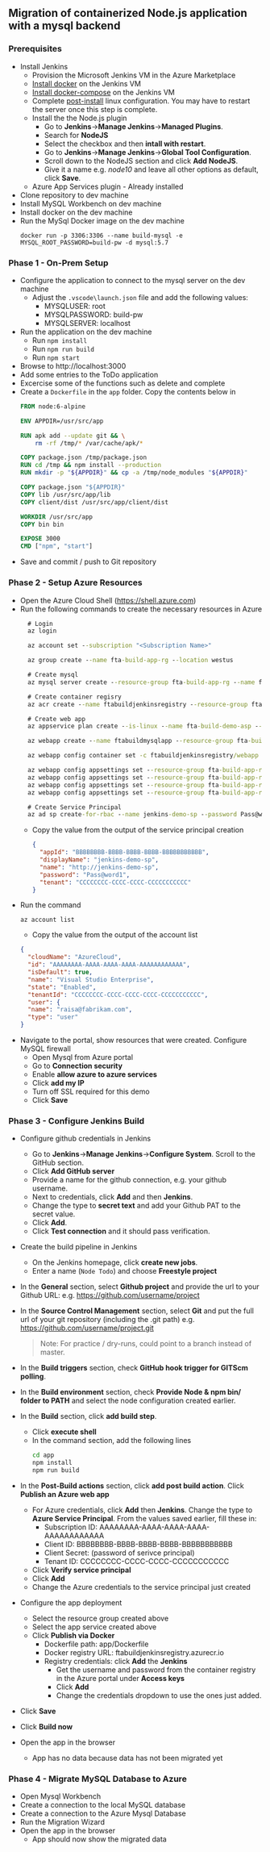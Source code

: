 ## Migration of containerized Node.js application with a mysql backend


### Prerequisites 

* Install Jenkins
  * Provision the Microsoft Jenkins VM in the Azure Marketplace
  * [Install docker](https://docs.docker.com/install/linux/docker-ce/ubuntu/#install-docker-ce-1) on the Jenkins VM
  * [Install docker-compose](https://docs.docker.com/compose/install/#install-compose) on the Jenkins VM
  * Complete [post-install](https://docs.docker.com/install/linux/linux-postinstall/) linux configuration. You may have to restart the server once this step is complete.
  * Install the the Node.js plugin
    * Go to **Jenkins**->**Manage Jenkins**->**Managed Plugins**.
    * Search for **NodeJS**
    * Select the checkbox and then **intall with restart**.
    * Go to **Jenkins**->**Manage Jenkins**->**Global Tool Configuration**.
    * Scroll down to the NodeJS section and click **Add NodeJS**.
    * Give it a name e.g. *node10* and leave all other options as default, click **Save**.
  * Azure App Services plugin - Already installed
* Clone repository to dev machine
* Install MySQL Workbench on dev machine
* Install docker on the dev machine
* Run the MySql Docker image on the dev machine
  ```
  docker run -p 3306:3306 --name build-mysql -e MYSQL_ROOT_PASSWORD=build-pw -d mysql:5.7
  ```


### Phase 1 - On-Prem Setup

* Configure the application to connect to the mysql server on the dev machine
  * Adjust the `.vscode\launch.json` file and add the following values:
    * MYSQLUSER: root
    * MYSQLPASSWORD: build-pw
    * MYSQLSERVER: localhost
* Run the application on the dev machine
  * Run `npm install`
  * Run `npm run build`
  * Run `npm start`
* Browse to http://localhost:3000
* Add some entries to the ToDo application
* Excercise some of the functions such as delete and complete
* Create a `Dockerfile` in the `app` folder. Copy the contents below in
  ```dockerfile
  FROM node:6-alpine

  ENV APPDIR=/usr/src/app

  RUN apk add --update git && \
      rm -rf /tmp/* /var/cache/apk/*

  COPY package.json /tmp/package.json
  RUN cd /tmp && npm install --production
  RUN mkdir -p "${APPDIR}" && cp -a /tmp/node_modules "${APPDIR}"

  COPY package.json "${APPDIR}"
  COPY lib /usr/src/app/lib
  COPY client/dist /usr/src/app/client/dist

  WORKDIR /usr/src/app
  COPY bin bin

  EXPOSE 3000
  CMD ["npm", "start"]
  ```
* Save and commit / push to Git repository

### Phase 2 - Setup Azure Resources
* Open the Azure Cloud Shell (https://shell.azure.com)
* Run the following commands to create the necessary resources in Azure
  ```cmd
    # Login
    az login

    az account set --subscription "<Subscription Name>"

    az group create --name fta-build-app-rg --location westus

    # Create mysql
    az mysql server create --resource-group fta-build-app-rg --name ftabuilddemomysql --location westus --admin-user myadmin --admin-password Pass@word1 --sku-name GP_Gen4_2 --version 5.7

    # Create container regisry
    az acr create --name ftabuildjenkinsregistry --resource-group fta-build-app-rg --sku Basic --admin-enabled

    # Create web app
    az appservice plan create --is-linux --name fta-build-demo-asp --resource-group fta-build-app-rg

    az webapp create --name ftabuildmysqlapp --resource-group fta-build-app-rg --plan fta-build-demo-asp --runtime "node|8.1"

    az webapp config container set -c ftabuildjenkinsregistry/webapp --resource-group fta-build-app-rg --name ftabuildmysqlapp

    az webapp config appsettings set --resource-group fta-build-app-rg --name ftabuildmysqlapp --settings MYSQLUSER=myadmin@ftabuilddemomysql
    az webapp config appsettings set --resource-group fta-build-app-rg --name ftabuildmysqlapp --settings MYSQLPASSWORD=Pass@word1
    az webapp config appsettings set --resource-group fta-build-app-rg --name ftabuildmysqlapp --settings MYSQLDATABASE=todos
    az webapp config appsettings set --resource-group fta-build-app-rg --name ftabuildmysqlapp --settings MYSQLSERVER=ftabuilddemomysql.mysql.database.azure.com

    # Create Service Principal
    az ad sp create-for-rbac --name jenkins-demo-sp --password Pass@word1
  ```
  * Copy the value from the output of the service principal creation
    ```json
    {
      "appId": "BBBBBBBB-BBBB-BBBB-BBBB-BBBBBBBBBBB",
      "displayName": "jenkins-demo-sp",
      "name": "http://jenkins-demo-sp",
      "password": "Pass@word1",
      "tenant": "CCCCCCCC-CCCC-CCCC-CCCCCCCCCCC"
    }
    ```
* Run the command
  ```
  az account list
  ```
  * Copy the value from the output of the account list
  ```json
  {
    "cloudName": "AzureCloud",
    "id": "AAAAAAAA-AAAA-AAAA-AAAA-AAAAAAAAAAAA",
    "isDefault": true,
    "name": "Visual Studio Enterprise",
    "state": "Enabled",
    "tenantId": "CCCCCCCC-CCCC-CCCC-CCCC-CCCCCCCCCCC",
    "user": {
    "name": "raisa@fabrikam.com",
    "type": "user"
  }
  ``` 
* Navigate to the portal, show resources that were created. Configure MySQL firewall
  * Open Mysql from Azure portal
  * Go to **Connection security**
  * Enable **allow azure to azure services**
  * Click **add my IP**
  * Turn off SSL required for this demo
  * Click **Save**  


### Phase 3 - Configure Jenkins Build

* Configure github credentials in Jenkins
  * Go to **Jenkins**->**Manage Jenkins**->**Configure System**. Scroll to the GitHub section.
  * Click **Add GitHub server**
  * Provide a name for the github connection, e.g. your github username.
  * Next to credentials, click **Add** and then **Jenkins**.
  * Change the type to **secret text** and add your Github PAT to the secret value.
  * Click **Add**.
  * Click **Test connection** and it should pass verification.
  
* Create the build pipeline in Jenkins
  * On the Jenkins homepage, click **create new jobs**.
  * Enter a name (`Node Todo`) and choose **Freestyle project**
* In the **General** section, select **Github project** and provide the url to your Github URL: e.g. https://github.com/username/project
* In the **Source Control Management** section, select **Git** and put the full url of your git repository (including the .git path) e.g. https://github.com/username/project.git
  > Note: For practice / dry-runs, could point to a branch instead of master.
* In the **Build triggers** section, check **GitHub hook trigger for GITScm polling**.
* In the **Build environment** section, check **Provide Node & npm bin/ folder to PATH** and select the node configuration created earlier.
* In the **Build** section, click **add build step**.
  * Click **execute shell**
  * In the command section, add the following lines
    ```cmd
    cd app
    npm install
    npm run build
    ```
* In the **Post-Build actions** section, click **add post build action**. Click **Publish an Azure web app**
  * For Azure credentials, click **Add** then **Jenkins**. Change the type to **Azure Service Principal**. From the values saved earlier, fill these in:
    * Subscription ID: AAAAAAAA-AAAA-AAAA-AAAA-AAAAAAAAAAAA
    * Client ID: BBBBBBBB-BBBB-BBBB-BBBB-BBBBBBBBBBB
    * Client Secret: (password of serivce principal)
    * Tenant ID: CCCCCCCC-CCCC-CCCC-CCCCCCCCCCC
  * Click **Verify service principal**
  * Click **Add**
  * Change the Azure credentials to the service principal just created
* Configure the app deployment
  * Select the resource group created above
  * Select the app service created above
  * Click **Publish via Docker**
    * Dockerfile path: app/Dockerfile
    * Docker registry URL: ftabuildjenkinsregistry.azurecr.io
    * Registry credentials: click **Add** the **Jenkins**
      * Get the username and password from the container registry in the Azure portal under **Access keys**
      * Click **Add**
      * Change the credentials dropdown to use the ones just added.
* Click **Save**
* Click **Build now**
* Open the app in the browser
  * App has no data because data has not been migrated yet 

### Phase 4 - Migrate MySQL Database to Azure 

* Open Mysql Workbench
* Create a connection to the local MySQL database
* Create a connection to the Azure Mysql Database
* Run the Migration Wizard
* Open the app in the browser
  * App should now show the migrated data

